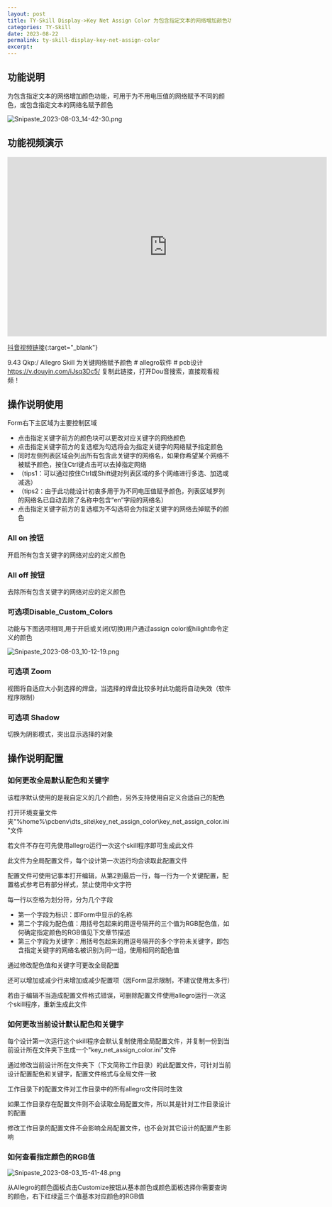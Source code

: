```yaml
---
layout: post
title: TY-Skill Display->Key Net Assign Color 为包含指定文本的网络增加颜色功能
categories: TY-Skill
date: 2023-08-22
permalink: ty-skill-display-key-net-assign-color
excerpt: 
---
```


## 功能说明

为包含指定文本的网络增加颜色功能，可用于为不用电压值的网络赋予不同的颜色，或包含指定文本的网络名赋予颜色

![Snipaste_2023-08-03_14-42-30.png](https://tiny-yhw.github.io//images/TY-skill/Snipaste_2023-08-03_14-42-30.png)

## 功能视频演示

<iframe width="720" height="405" frameborder="0" src="https://www.ixigua.com/iframe/7270064701219078690?autoplay=0" referrerpolicy="unsafe-url" allowfullscreen></iframe>

[抖音视频链接](https://v.douyin.com/iJsq3Dc5/){:target="_blank"}

9.43 Qkp:/ Allegro Skill 为关键网络赋予颜色 # allegro软件 # pcb设计  https://v.douyin.com/iJsq3Dc5/ 复制此链接，打开Dou音搜索，直接观看视频！

## 操作说明使用

Form右下主区域为主要控制区域

* 点击指定关键字前方的颜色块可以更改对应关键字的网络颜色
* 点击指定关键字前方的复选框为勾选将会为指定关键字的网络赋予指定颜色
* 同时左侧列表区域会列出所有包含此关键字的网络名，如果你希望某个网络不被赋予颜色，按住Ctrl键点击可以去掉指定网络
* （tips1：可以通过按住Ctrl或Shift键对列表区域的多个网络进行多选、加选或减选）
* （tips2：由于此功能设计初衷多用于为不同电压值赋予颜色，列表区域罗列的网络名已自动去除了名称中包含“en”字段的网络名）
* 点击指定关键字前方的复选框为不勾选将会为指定关键字的网络去掉赋予的颜色

### All on 按钮

开启所有包含关键字的网络对应的定义颜色

### All off 按钮

去除所有包含关键字的网络对应的定义颜色

### 可选项Disable_Custom_Colors

功能与下图选项相同,用于开启或关闭(切换)用户通过assign color或hilight命令定义的颜色

![Snipaste_2023-08-03_10-12-19.png](https://tiny-yhw.github.io//images/TY-skill/Snipaste_2023-08-03_10-12-19.png)

### 可选项 Zoom

视图将自适应大小到选择的焊盘，当选择的焊盘比较多时此功能将自动失效（软件程序限制）

### 可选项 Shadow

切换为阴影模式，突出显示选择的对象

## 操作说明配置

### 如何更改全局默认配色和关键字

该程序默认使用的是我自定义的几个颜色，另外支持使用自定义合适自己的配色

打开环境变量文件夹"%home%\pcbenv\dts_site\key_net_assign_color\key_net_assign_color.ini"文件

若文件不存在可先使用allegro运行一次这个skill程序即可生成此文件

此文件为全局配置文件，每个设计第一次运行均会读取此配置文件

配置文件可使用记事本打开编辑，从第2到最后一行，每一行为一个关键配置，配置格式参考已有部分样式，禁止使用中文字符

每一行以空格为划分符，分为几个字段

* 第一个字段为标识：即Form中显示的名称
* 第二个字段为配色值：用括号包起来的用逗号隔开的三个值为RGB配色值，如何确定指定颜色的RGB值见下文章节描述
* 第三个字段为关键字：用括号包起来的用逗号隔开的多个字符未关键字，即包含指定关键字的网络名被识别为同一组，使用相同的配色值

通过修改配色值和关键字可更改全局配置

还可以增加或减少行来增加或减少配置项（因Form显示限制，不建议使用太多行）

若由于编辑不当造成配置文件格式错误，可删除配置文件使用allegro运行一次这个skill程序，重新生成此文件

### 如何更改当前设计默认配色和关键字

每个设计第一次运行这个skill程序会默认复制使用全局配置文件，并复制一份到当前设计所在文件夹下生成一个"key_net_assign_color.ini"文件

通过修改当前设计所在文件夹下（下文简称工作目录）的此配置文件，可针对当前设计配置配色和关键字，配置文件格式与全局文件一致

工作目录下的配置文件对工作目录中的所有allegro文件同时生效

如果工作目录存在配置文件则不会读取全局配置文件，所以其是针对工作目录设计的配置

修改工作目录的配置文件不会影响全局配置文件，也不会对其它设计的配置产生影响

### 如何查看指定颜色的RGB值

![Snipaste_2023-08-03_15-41-48.png](https://tiny-yhw.github.io//images/TY-skill/Snipaste_2023-08-03_15-41-48.png)

从Allegro的颜色面板点击Customize按钮从基本颜色或颜色面板选择你需要查询的颜色，右下红绿蓝三个值基本对应颜色的RGB值